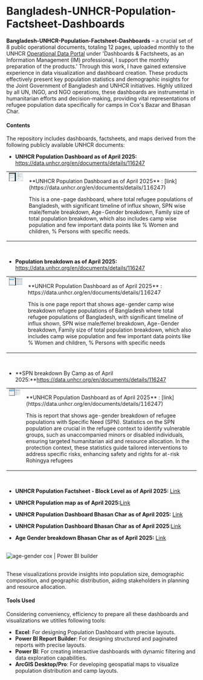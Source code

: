 # Bangladesh-UNHCR-Population-Factsheet-Dashboards

**Bangladesh-UNHCR-Population-Factsheet-Dashboards** – a crucial set of 8 public operational documents, totaling 12 pages, uploaded monthly to the UNHCR [Operational Data Portal](https://data.unhcr.org/en/documents/) under 'Dashboards & Factsheets, as an Information Management (IM) professional, I support the monthly preparation of the products.' Through this work, I have gained extensive experience in data visualization and dashboard creation. These products effectively present key population statistics and demographic insights for the Joint Government of Bangladesh and UNHCR initiatives. Highly utilized by all UN, INGO, and NGO operations, these dashboards are instrumental in humanitarian efforts and decision-making, providing vital representations of refugee population data specifically for camps in Cox's Bazar and Bhasan Char.

#### Contents

The repository includes dashboards, factsheets, and maps derived from the following publicly available UNHCR documents:
- **UNHCR Population Dashboard as of April 2025:** https://data.unhcr.org/en/documents/details/116247
<table style="border-spacing: 20px;">
  <tr style="vertical-align: top; min-height: 600px;">
    <td>
      <img src="https://raw.githubusercontent.com/maeshakib/z_resources/eeb6c4199e068c8498583730009821de21ed4788/Population%20Dashboard%20Cox%20Full.png" alt="UNHCR Population Dashboard"  />
    </td>
    <td>
      <p> **UNHCR Population Dashboard as of April 2025** : [link](https://data.unhcr.org/en/documents/details/116247)   </p>
      <p>This is a one-page dashboard, where total refugee populations of Bangladesh, with significant timeline of influx shown, SPN wise male/female breakdown, Age-Gender breakdown, Family size of total population breakdown, which also includes camp wise population and few important data points like % Women and children, % Persons with specific needs.</p>
    </td>
  </tr>
</table>
<br>

- **Population breakdown as of April 2025:** https://data.unhcr.org/en/documents/details/116247
<table style="border-spacing: 20px;">
  <tr style="vertical-align: top; min-height: 600px;">
    <td>
      <img src="https://github.com/maeshakib/z_resources/blob/1a050ea194754a68b0276e0e776228095535bcf2/age-gender%20breakdown.png" alt="Population breakdown as of April 2025"  />
    </td>
    <td>
      <p> **UNHCR Population Dashboard as of April 2025** : https://data.unhcr.org/en/documents/details/116247   </p>
      <p>This is one page report that shows age-gender camp wise breakdown refugee populations of Bangladesh
where total refugee populations of Bangladesh, with significant timeline of influx shown, SPN wise male/femel breakdown, Age-Gender breakdown, Family size of total population breakdown, which also includes camp wise population and few important data points like % Women and children, % Persons with specific needs</p>
    </td>
  </tr>
</table>
<br>

- **SPN breakdown By Camp as of April 2025:**https://data.unhcr.org/en/documents/details/116247
<table style="border-spacing: 20px;">
  <tr style="vertical-align: top; min-height: 600px;">
    <td>
      <img src="https://github.com/maeshakib/z_resources/raw/988289042d696334b973f2c3223606bf2db4b0db/SPN%20breakdown%20cox.png" alt="SPN breakdown as of April 2025"  />
    </td>
    <td>
      <p> **UNHCR Population Dashboard as of April 2025** : [link](https://data.unhcr.org/en/documents/details/116247)   </p>
      <p>This is report that shows age-gender breakdown of refugee populations with Specific Need (SPN). Statistics on the SPN population are crucial in the refugee context to identify vulnerable groups, such as unaccompanied minors or disabled individuals, ensuring targeted humanitarian aid and resource allocation. In the protection context, these statistics guide tailored interventions to address specific risks, enhancing safety and rights for at-risk Rohingya refugees</p>
    </td>
  </tr>
</table>
<br>
 


- **UNHCR Population Factsheet - Block Level as of April 2025:** [Link](https://data.unhcr.org/en/documents/details/116249) 
- **UNHCR Population map as of April 2025:**[Link](https://data.unhcr.org/en/documents/details/116248)

- **UNHCR Population Dashboard Bhasan Char as of April 2025:** [Link](https://data.unhcr.org/en/documents/details/116250)
- **UNHCR Population Dashboard Bhasan Char as of April 2025**:[Link](https://data.unhcr.org/en/documents/details/116250)
- **Age Gender breakdown Bhasan Char as of April 2025:** [Link](https://data.unhcr.org/en/documents/details/116251)

 <br>
<img align="left" alt="age-gender cox | Power BI builder" width="500px" src="" /> <br>
<br>

These visualizations provide insights into population size, demographic composition, and geographic distribution, aiding stakeholders in planning and resource allocation.

#### Tools Used

Considering conveniency, efficiency to prepare all these dashboards and visualizations we utitiles following tools:
- **Excel**: For designing Population Dashboard with precise layouts.
- **Power BI Report Builder**: For designing structured and paginated reports with precise layouts.
- **Power BI**: For creating interactive dashboards with dynamic filtering and data exploration capabilities.
- **ArcGIS Desktop/Pro**: For developing geospatial maps to visualize population distribution and camp layouts.
